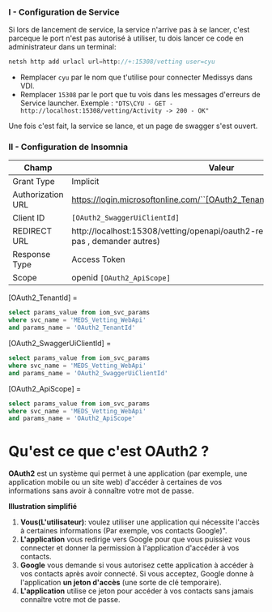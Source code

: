 ### I - Configuration de Service
Si lors de lancement de service, la service n'arrive pas à se lancer, c'est parceque le port n'est pas autorisé à utiliser, tu dois lancer ce code en administrateur dans un terminal:
```c
netsh http add urlacl url=http://+:15308/vetting user=cyu
```
* Remplacer ``cyu`` par le nom que t'utilise pour connecter Medissys dans VDI.
* Remplacer ``15308`` par le port que tu vois dans les messages d'erreurs de Service launcher.
    Exemple  : ``"DTS\CYU - GET - http://localhost:15308/vetting/Activity -> 200 - OK"``

Une fois c'est fait, la service se lance, et un page de swagger s'est ouvert.

### II - Configuration de Insomnia
|Champ| Valeur|
|---|----|
|Grant Type| Implicit|
 |Authorization URL|https://login.microsoftonline.com/``[OAuth2_TenantId]``/oauth2/v2.0/authorize|
 |Client ID|``[OAuth2_SwaggerUiClientId]``| 
 |REDIRECT URL|http://localhost:15308/vetting/openapi/oauth2-redirect.html(S'il ne marche pas , demander autres)|
 |Response Type|Access Token|
 |Scope| openid ``[OAuth2_ApiScope]`` |

[OAuth2_TenantId] = 
````sql
select params_value from iom_svc_params 
where svc_name = 'MEDS_Vetting_WebApi' 
and params_name = 'OAuth2_TenantId'
````

[OAuth2_SwaggerUiClientId] =
````sql
select params_value from iom_svc_params 
where svc_name = 'MEDS_Vetting_WebApi' 
and params_name = 'OAuth2_SwaggerUiClientId'
````

[OAuth2_ApiScope] =
````sql
select params_value from iom_svc_params 
where svc_name = 'MEDS_Vetting_WebApi' 
and params_name = 'OAuth2_ApiScope'
````

# Qu'est ce que c'est OAuth2 ? 
__OAuth2__ est un système qui permet à une application (par exemple, une application mobile ou un site web) d'accéder à certaines de vos informations sans avoir à connaître votre mot de passe.

__Illustration simplifié__
1. __Vous(L'utilisateur)__: voulez utiliser une application qui nécessite l'accès à certaines informations (Par exemple, vos contacts Google)".
2. __L'application__ vous redirige vers Google pour que vous puissiez vous connecter et donner la permission à l'application d'accéder à vos contacts.
3. __Google__  vous demande si vous autorisez cette application à accéder à vos contacts après avoir connecté.  Si vous acceptez, Google donne à l'application __un jeton d'accès__ (une sorte de clé temporaire).
4. __L'application__ utilise ce jeton pour accéder à vos contacts sans jamais connaître votre mot de passe.
